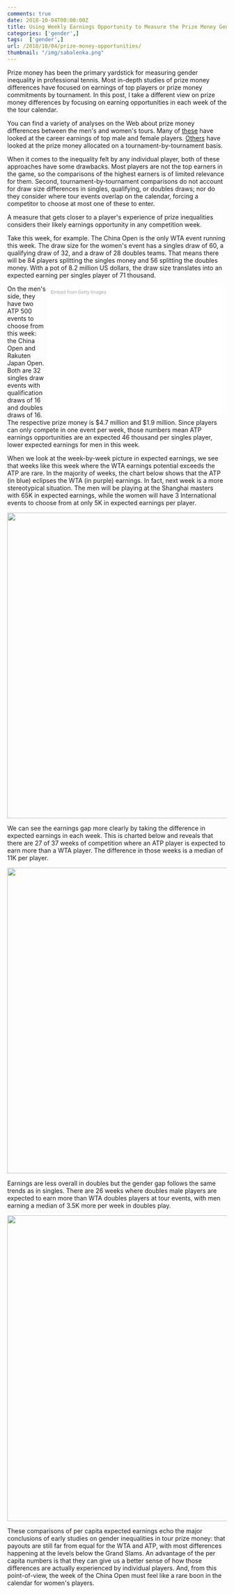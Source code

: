 ```yaml
---
comments: true
date: 2018-10-04T00:00:00Z
title: Using Weekly Earnings Opportunity to Measure the Prize Money Gender Gap
categories: ['gender',]
tags:  ['gender',]
url: /2018/10/04/prize-money-opportunities/
thumbnail: "/img/sabalenka.png"
---
```


Prize money has been the primary yardstick for measuring gender inequality in professional tennis. Most in-depth studies of prize money differences have focused on earnings of top players or prize money commitments by tournament. In this post, I take a different view on prize money differences by focusing on earning opportunities in each week of the the tour calendar. 

<!--more-->

You can find a variety of analyses on the Web about prize money differences between the men's and women's tours. Many of [these](http://www.tennisworldusa.org/tennis/news/Tennis_Stories/31303/atp-and-wta-prize-money-graphics-show-the-differences-between-pay/) have looked at the career earnings of top male and female players. [Others](https://cleaningthelines.wordpress.com/2014/07/20/29-challenging-prize-money/) have looked at the prize money allocated on a tournament-by-tournament basis. 

When it comes to the inequality felt by any individual player, both of these approaches have some drawbacks. Most players are not the top earners in the game, so the comparisons of the highest earners is of limited relevance for them. Second, tournament-by-tournament comparisons do not account for draw size differences in singles, qualifying, or doubles draws; nor do they consider where tour events overlap on the calendar, forcing a competitor to choose at most one of these to enter. 

A measure that gets closer to a player's experience of prize inequalities considers their likely earnings opportunity in any competition week. 

Take this week, for example. The China Open is the only WTA event running this week. The draw size for the women's event has a singles draw of 60, a qualifying draw of 32, and a draw of 28 doubles teams. That means there will be 84 players splitting the singles money and 56 splitting the doubles money. With a pot of 8.2 million US dollars, the draw size translates into an expected earning per singles player of 71 thousand.    

<div class="getty embed image" style="background-color:#fff;display:inline-block;font-family:Roboto,sans-serif;color:#a7a7a7;font-size:11px;width:100%;max-width:394px;float:right;padding:2%;"><div style="padding:0;margin:0;text-align:left;"><a href="http://www.gettyimages.com.au/detail/1045557380" target="_blank" style="color:#a7a7a7;text-decoration:none;font-weight:normal !important;border:none;display:inline-block;">Embed from Getty Images</a></div><div style="overflow:hidden;position:relative;height:0;padding:66.66667% 0 0 0;width:100%;"><iframe src="//embed.gettyimages.com/embed/1045557380?et=vW87vtd6Tw9xizyJ3HP17A&tld=com.au&sig=SZlFpPl48uqeNE54Md8X12mECwoLDLa_X1rn-KiGEo0=&caption=true&ver=1" scrolling="no" frameborder="0" width="594" height="396" style="display:inline-block;position:absolute;top:0;left:0;width:100%;height:100%;margin:0;"></iframe></div></div>

On the men's side, they have two ATP 500 events to choose from this week: the China Open and Rakuten Japan Open. Both are 32 singles draw events with qualification draws of 16 and doubles draws of 16. The respective prize money is $4.7 million and $1.9 million. Since players can only compete in one event per week, those numbers mean ATP earnings opportunities are an expected 46 thousand per singles player, lower expected earnings for men in this week.    

When we look at the week-by-week picture in expected earnings, we see that weeks like this week where the WTA earnings potential exceeds the ATP are rare. In the majority of weeks, the chart below shows that the ATP (in blue) eclipses the WTA (in purple) earnings. In fact, next week is a more stereotypical situation. The men will be playing at the Shanghai masters with 65K in expected earnings, while the women will have 3 International events to choose from at only 5K in expected earnings per player. 

<div>
<img src="/img/prize_diff_percapita.png" width=700 />
</div>

We can see the earnings gap more clearly by taking the difference in expected earnings in each week. This is charted below and reveals that there are 27 of 37 weeks of competition where an ATP player is expected to earn more than a WTA player. The difference in those weeks is a median of 11K per player.

<div>
<img src="/img/prize_diff_percapita2.png" width=700 />
</div>

Earnings are less overall in doubles but the gender gap follows the same trends as in singles. There are 26 weeks where doubles male players are expected to earn more than WTA doubles players at tour events, with men earning a median of 3.5K more per week in doubles play.

<div>
<img src="/img/prize_diff_percapita3.png" width=700 />
</div>

These comparisons of per capita expected earnings echo the major conclusions of early studies on gender inequalities in tour prize money: that payouts are still far from equal for the WTA and ATP, with most differences happening at the levels below the Grand Slams. An advantage of the per capita numbers is that they can give us a better sense of how those differences are actually experienced by individual players. And, from this point-of-view, the week of the China Open must feel like a rare boon in the calendar for women's players.

